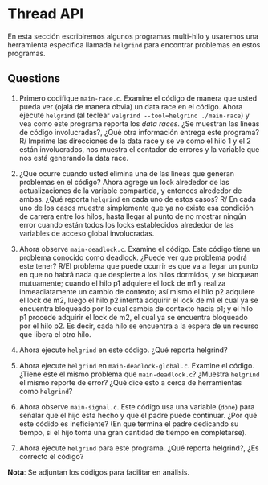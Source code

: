 # Thread API # 

En esta sección escribiremos algunos programas multi-hilo y usaremos una herramienta específica llamada ```helgrind``` para encontrar problemas en estos programas. 

## Questions ##

1. Primero codifique ```main-race.c```. Examine el código de manera que usted pueda ver (ojalá de manera obvia) un data race en el código. Ahora ejecute ```helgrind``` (al teclear ```valgrind --tool=helgrind ./main-race```) y vea como este programa reporta los *data races*. ¿Se muestran las líneas de código involucradas?, ¿Qué otra información entrega este programa?
R/ Imprime las direcciones de la data race y se ve como el hilo 1 y el 2 están involucrados, nos muestra el contador de errores y la variable que nos está generando la data race. 

2. ¿Qué ocurre cuando usted elimina una de las líneas que generan problemas en el código? Ahora agrege un lock alrededor de las actualizaciones de la variable compartida, y entonces alrededor de ambas. ¿Qué reporta ```helgrind``` en cada uno de estos casos?
R/ En cada uno de los casos muestra simplemente que ya no existe esa condición de carrera entre los hilos, hasta llegar al punto de no mostrar ningún error cuando están todos los locks establecidos alrededor de las variables de acceso global involucradas.

3. Ahora observe ```main-deadlock.c```. Examine el código. Este código tiene un problema conocido como deadlock. ¿Puede ver que problema podrá este tener?
R/El problema que puede ocurrir es que va a llegar un punto en que no habrá nada que despierte a los hilos dormidos, y se bloquean mutuamente; cuando el hilo p1 adquiere el lock de m1 y realiza inmeadiatamente un cambio de contexto; así mismo el hilo p2 adquiere el lock de m2, luego el hilo p2 intenta adquirir el lock de m1 el cual ya se encuentra bloqueado por lo cual cambia de contexto hacia p1; y el hilo p1 procede adquirir el lock de m2, el cual ya se encuentra bloqueado por el hilo p2. Es decir, cada hilo se encuentra a la espera de un recurso que libera el otro hilo.

4. Ahora ejecute ```helgrind``` en este código. ¿Qué reporta helgrind?


5. Ahora ejecute ```helgrind``` en ```main-deadlock-global.c```. Examine el código. ¿Tiene este el mismo problema que ```main-deadlock.c```? ¿Muestra ```helgrind``` el mismo reporte de error? ¿Qué dice esto a cerca de herramientas como ```helgrind```?


6. Ahora observe ```main-signal.c```. Este código usa una variable (```done```) para señalar que el hijo esta hecho y que el padre puede continuar. ¿Por qué este códido es ineficiente? (En que termina el padre dedicando su tiempo, si el hijo toma una gran cantidad de tiempo en completarse).


7. Ahora ejecute ```helgrind``` para este programa. ¿Qué reporta helgrind?, ¿Es correcto el código?


**Nota**: Se adjuntan los códigos para facilitar en análisis.
